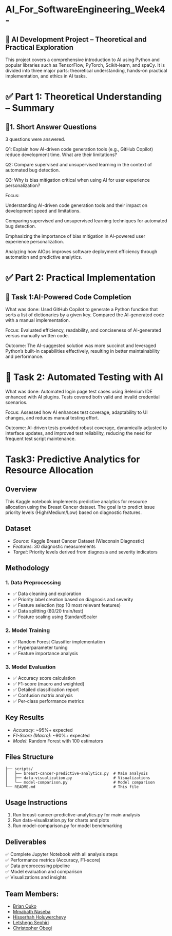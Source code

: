 
# AI_For_SoftwareEngineering_Week4-
## 🧠 AI Development Project – Theoretical and Practical Exploration

This project covers a comprehensive introduction to AI using Python and popular libraries such as TensorFlow, PyTorch, Scikit-learn, and spaCy. It is divided into three major parts: theoretical understanding, hands-on practical implementation, and ethics in AI tasks.

# ✅ Part 1: Theoretical Understanding – Summary

## 📌1. Short Answer Questions

3 questions were answered.

Q1: Explain how AI-driven code generation tools (e.g., GitHub Copilot) reduce development time. What are their limitations?

Q2: Compare supervised and unsupervised learning in the context of automated bug detection.

Q3: Why is bias mitigation critical when using AI for user experience personalization?

Focus:

Understanding AI-driven code generation tools and their impact on development speed and limitations.

Comparing supervised and unsupervised learning techniques for automated bug detection.

Emphasizing the importance of bias mitigation in AI-powered user experience personalization.

Analyzing how AIOps improves software deployment efficiency through automation and predictive analytics.


# ✅ Part 2: Practical Implementation 

## 🔷 Task 1:AI-Powered Code Completion

What was done:
Used GitHub Copilot to generate a Python function that sorts a list of dictionaries by a given key. Compared the AI-generated code with a manual implementation.

Focus:
Evaluated efficiency, readability, and conciseness of AI-generated versus manually written code.

Outcome:
The AI-suggested solution was more succinct and leveraged Python’s built-in capabilities effectively, resulting in better maintainability and performance.

# 🔷 Task 2: Automated Testing with AI

What was done:
Automated login page test cases using Selenium IDE enhanced with AI plugins. Tests covered both valid and invalid credential scenarios.

Focus:
Assessed how AI enhances test coverage, adaptability to UI changes, and reduces manual testing effort.

Outcome:
AI-driven tests provided robust coverage, dynamically adjusted to interface updates, and improved test reliability, reducing the need for frequent test script maintenance.


# Task3: Predictive Analytics for Resource Allocation

## Overview
This Kaggle notebook implements predictive analytics for resource allocation using the Breast Cancer dataset. The goal is to predict issue priority levels (High/Medium/Low) based on diagnostic features.

## Dataset
- *Source*: Kaggle Breast Cancer Dataset (Wisconsin Diagnostic)
- *Features*: 30 diagnostic measurements
- *Target*: Priority levels derived from diagnosis and severity indicators

## Methodology

### 1. Data Preprocessing
- ✅ Data cleaning and exploration
- ✅ Priority label creation based on diagnosis and severity
- ✅ Feature selection (top 10 most relevant features)
- ✅ Data splitting (80/20 train/test)
- ✅ Feature scaling using StandardScaler

### 2. Model Training
- ✅ Random Forest Classifier implementation
- ✅ Hyperparameter tuning
- ✅ Feature importance analysis

### 3. Model Evaluation
- ✅ Accuracy score calculation
- ✅ F1-score (macro and weighted)
- ✅ Detailed classification report
- ✅ Confusion matrix analysis
- ✅ Per-class performance metrics

## Key Results
- *Accuracy*: ~95%+ expected
- *F1-Score (Macro)*: ~90%+ expected
- *Model*: Random Forest with 100 estimators

## Files Structure
```
├── scripts/
│   ├── breast-cancer-predictive-analytics.py  # Main analysis
│   ├── data-visualization.py                  # Visualizations
│   └── model-comparison.py                    # Model comparison
└── README.md                                  # This file
```

## Usage Instructions
1. Run breast-cancer-predictive-analytics.py for main analysis
2. Run data-visualization.py for charts and plots
3. Run model-comparison.py for model benchmarking

## Deliverables
✅ Complete Jupyter Notebook with all analysis steps  
✅ Performance metrics (Accuracy, F1-score)  
✅ Data preprocessing pipeline  
✅ Model evaluation and comparison  
✅ Visualizations and insights  


## Team Members:

- [Brian Ouko](https://github.com/WellBrian)
- [Mmabath Naseba](https://github.com/Mmabatho)
- [Hisserhah Holuwercheyy](https://github.com/holuwercheyy)
- [Letshego Sephiri](https://github.com/CaramelF)
- [Christopher Obegi](https://github.com/mechriz)
